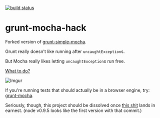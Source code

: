 [![build status](https://secure.travis-ci.org/gregrperkins/grunt-mocha-hack.png)](http://travis-ci.org/gregrperkins/grunt-mocha-hack)

# grunt-mocha-hack

Forked version of
[grunt-simple-mocha](http://github.com/yaymukund/grunt-simple-mocha).

Grunt really doesn't like running after ``uncaughtException``s.

But Mocha really likes letting ``uncaughtException``s run free.

[What to do?](https://github.com/yaymukund/grunt-simple-mocha/issues/16)

![Imgur](http://i.imgur.com/1Q09mCj.png)

If you're running tests that should actually be in a browser engine, try:
[grunt-mocha](https://github.com/kmiyashiro/grunt-mocha).

Seriously, though, this project should be dissolved once
[this shit](https://github.com/joyent/node/issues/4375) lands in earnest.
(node v0.9.5 looks like the first version with that commit.)
